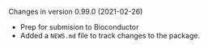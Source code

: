 Changes in version 0.99.0 (2021-02-26)
+ Prep for submision to Bioconductor
+ Added a `NEWS.md` file to track changes to the package.
